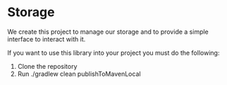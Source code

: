 # Storage
We create this project to manage our storage and to provide a simple
interface to interact with it.

If you want to use this library into your project you must do the following:
1. Clone the repository
2. Run ./gradlew clean publishToMavenLocal